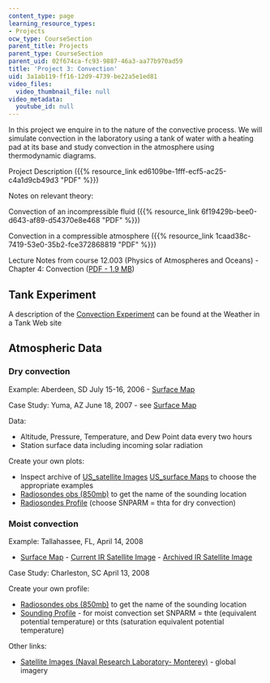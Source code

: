 ```yaml
---
content_type: page
learning_resource_types:
- Projects
ocw_type: CourseSection
parent_title: Projects
parent_type: CourseSection
parent_uid: 02f674ca-fc93-9887-46a3-aa77b970ad59
title: 'Project 3: Convection'
uid: 3a1ab119-ff16-12d9-4739-be22a5e1ed81
video_files:
  video_thumbnail_file: null
video_metadata:
  youtube_id: null
---
```


In this project we enquire in to the nature of the convective process. We will simulate convection in the laboratory using a tank of water with a heating pad at its base and study convection in the atmosphere using thermodynamic diagrams.

Project Description ({{% resource_link ed6109be-1fff-ecf5-ac25-c4a1d9cb49d3 "PDF" %}})

Notes on relevant theory:

Convection of an incompressible fluid ({{% resource_link 6f19429b-bee0-d643-af89-d54370e8e468 "PDF" %}})

Convection in a compressible atmosphere ({{% resource_link 1caad38c-7419-53e0-35b2-fce372868819 "PDF" %}})

Lecture Notes from course 12.003 (Physics of Atmospheres and Oceans) - Chapter 4: Convection ([PDF - 1.9 MB](http://paoc.mit.edu/labweb/notes/chap4.pdf))

Tank Experiment
---------------

A description of the [Convection Experiment](http://weathertank.mit.edu/links/projects/convection-introduction/convection-how-to) can be found at the Weather in a Tank Web site

Atmospheric Data
----------------

### Dry convection

Example: Aberdeen, SD July 15-16, 2006 - [Surface Map](http://weather.unisys.com/archive/sfc_map/0607/06071600.gif)

Case Study: Yuma, AZ June 18, 2007 - see [Surface Map](http://weather.unisys.com/archive/sfc_map/0706/07061800.gif)

Data:

*   Altitude, Pressure, Temperature, and Dew Point data every two hours 
*   Station surface data including incoming solar radiation 

Create your own plots:

*   Inspect archive of [US\_satellite Images](http://weather.unisys.com/archive/sat_ir) [US\_surface Maps](http://weather.unisys.com/archive/sfc_map/) to choose the appropriate examples
*   [Radiosondes obs (850mb)](http://paoc.mit.edu/synoptic/custom/radiosondes.asp) to get the name of the sounding location
*   [Radiosondes Profile](http://paoc.mit.edu/synoptic/custom/snprof.asp) (choose SNPARM = thta for dry convection)

### Moist convection

Example: Tallahassee, FL, April 14, 2008

*   [Surface Map](http://weather.unisys.com/archive/sfc_map/0904/09041400.gif) - [Current IR Satellite Image](http://weather.unisys.com/satellite/sat_ir_us_loop-12.html) - [Archived IR Satellite Image](http://weather.unisys.com/archive/sat_ir/0904/09041400.gif)

Case Study: Charleston, SC April 13, 2008

Create your own profile:

*   [Radiosondes obs (850mb)](http://paoc.mit.edu/synoptic/custom/radiosondes.asp) to get the name of the sounding location
*   [Sounding Profile](http://paoc.mit.edu/synoptic/custom/snprof.asp) - for moist convection set SNPARM = thte (equivalent potential temperature) or thts (saturation equivalent potential temperature)

Other links:

*   [Satellite Images (Naval Research Laboratory- Monterey)](http://www.nrlmry.navy.mil/sat-bin/global.cgi) - global imagery